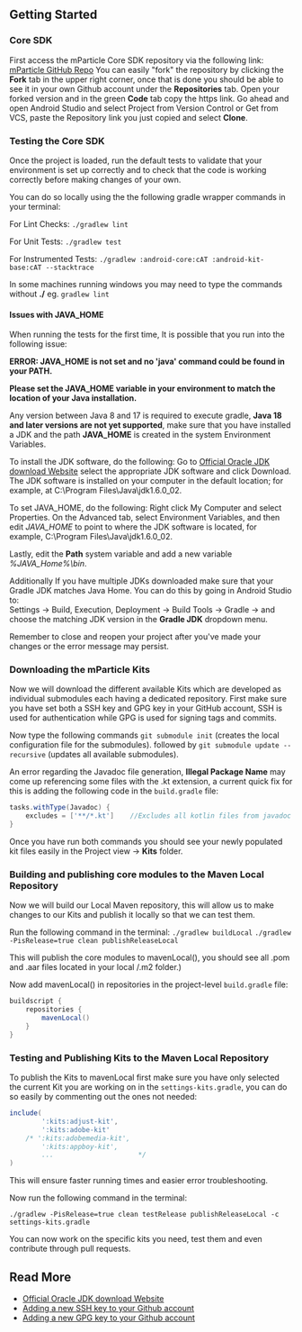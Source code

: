 ## Getting Started

### Core SDK

First access the mParticle Core SDK repository via the following
link: [mParticle GitHub Repo](https://github.com/mParticle/mparticle-android-sdk)
You can easily "fork" the repository by clicking the **Fork** tab in the upper right corner, once
that is done you should be able to see it in your own Github account under the **Repositories** tab.
Open your forked version and in the green **Code** tab copy the https link. Go ahead and open
Android Studio and select Project from Version Control or Get from VCS, paste the Repository link
you just copied and select **Clone**.

### Testing the Core SDK

Once the project is loaded, run the default tests to validate that your environment is set up
correctly and to check that the code is working correctly before making changes of your own.

You can do so locally using the the following gradle wrapper commands in your terminal:

For Lint Checks:
`./gradlew lint`

For Unit Tests:
`./gradlew test`

For Instrumented Tests:
`./gradlew :android-core:cAT :android-kit-base:cAT --stacktrace`

In some machines running windows you may need to type the commands without **./**
eg. `gradlew lint`

#### Issues with JAVA_HOME

When running the tests for the first time, It is possible that you run into the following issue:

**ERROR: JAVA_HOME is not set and no 'java' command could be found in your PATH.**

**Please set the JAVA_HOME variable in your environment to match the location of your Java
installation.**

Any version between Java 8 and 17 is required to execute gradle, **Java 18 and later versions are
not yet supported**, make sure that you have installed a JDK and the path **JAVA_HOME** is created
in the system Environment Variables.

To install the JDK software, do the following:
Go to [Official Oracle JDK download Website](https://www.oracle.com/java/technologies/downloads/)
select the appropriate JDK software and click Download. The JDK software is installed on your
computer in the default location; for example, at C:\Program Files\Java\jdk1.6.0_02.

To set JAVA_HOME, do the following:
Right click My Computer and select Properties. On the Advanced tab, select Environment Variables,
and then edit *JAVA_HOME* to point to where the JDK software is located, for example, C:\Program
Files\Java\jdk1.6.0_02.

Lastly, edit the **Path** system variable and add a new variable *%JAVA_Home%\bin*.

Additionally If you have multiple JDKs downloaded make sure that your Gradle JDK matches Java Home.
You can do this by going in Android Studio to:  
    Settings
    -> Build, Execution, Deployment
        -> Build Tools
            -> Gradle
                -> and choose the matching JDK version in the **Gradle JDK** dropdown menu.

Remember to close and reopen your project after you've made your changes or the error message may
persist.

### Downloading the mParticle Kits

Now we will download the different available Kits which are developed as individual submodules each
having a dedicated repository. First make sure you have set both a SSH key and GPG key in your
GitHub account, SSH is used for authentication while GPG is used for signing tags and commits.

Now type the following commands `git submodule init` (creates the local configuration file for the
submodules). followed by `git submodule update --recursive` (updates all available submodules).

An error regarding the Javadoc file generation, **Illegal Package Name** may come up referencing
some files with the .kt extension, a current quick fix for this is adding the following code in
the `build.gradle` file:

```groovy
tasks.withType(Javadoc) {
    excludes = ['**/*.kt']    //Excludes all kotlin files from javadoc file
}
```

Once you have run both commands you should see your newly populated kit files easily in the Project
view -> **Kits** folder.

### Building and publishing core modules to the Maven Local Repository

Now we will build our Local Maven repository, this will allow us to make changes to our Kits and
publish it locally so that we can test them.

Run the following command in the terminal:
`./gradlew buildLocal`
`./gradlew -PisRelease=true clean publishReleaseLocal`

This will publish the core modules to mavenLocal(), you should see all .pom and .aar files located
in your local /.m2 folder.)

Now add mavenLocal() in repositories in the project-level `build.gradle` file:

```groovy
buildscript {
    repositories {
        mavenLocal()
    }
}
```

### Testing and Publishing Kits to the Maven Local Repository

To publish the Kits to mavenLocal first make sure you have only selected the current Kit you are working on in the `settings-kits.gradle`, you can do so easily by commenting out the ones not needed:

```groovy
include(
        ':kits:adjust-kit',
        ':kits:adobe-kit'
    /* ':kits:adobemedia-kit',
        ':kits:appboy-kit',
        ...                     */
)
```
This will ensure faster running times and easier error troubleshooting.


Now run the following command in the terminal:

`./gradlew -PisRelease=true clean testRelease publishReleaseLocal -c settings-kits.gradle`

You can now work on the specific kits you need, test them and even contribute through pull requests.


## Read More

* [Official Oracle JDK download Website](https://www.oracle.com/java/technologies/downloads/)
* [Adding a new SSH key to your Github account](https://docs.github.com/en/authentication/connecting-to-github-with-ssh/adding-a-new-ssh-key-to-your-github-account)
* [Adding a new GPG key to your Github account](https://docs.github.com/en/authentication/managing-commit-signature-verification/adding-a-new-gpg-key-to-your-github-account)